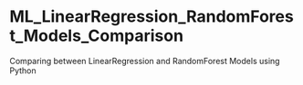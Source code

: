 # ML_LinearRegression_RandomForest_Models_Comparison
Comparing between LinearRegression and RandomForest Models using Python
